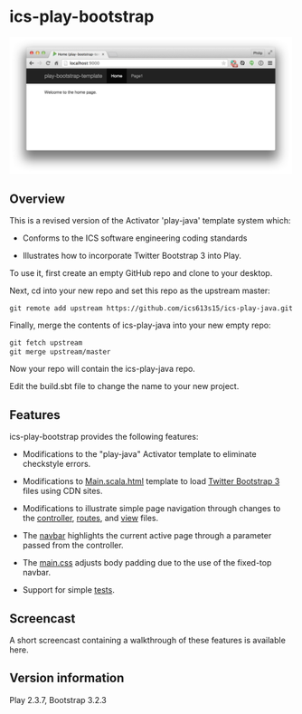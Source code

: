 # ics-play-bootstrap

<img src="ics-play-bootstrap-home.png" width="500px"/>

## Overview

This is a revised version of the Activator 'play-java' template system which:

  * Conforms to the ICS software engineering coding standards

  * Illustrates how to incorporate Twitter Bootstrap 3 into Play.

To use it, first create an empty GitHub repo and clone to your desktop.

Next, cd into your new repo and set this repo as the upstream master:

    git remote add upstream https://github.com/ics613s15/ics-play-java.git

Finally, merge the contents of ics-play-java into your new empty repo:

    git fetch upstream
    git merge upstream/master

Now your repo will contain the ics-play-java repo.

Edit the build.sbt file to change the name to your new project.

## Features

ics-play-bootstrap provides the following features:

  * Modifications to the "play-java" Activator template to eliminate checkstyle errors.

  * Modifications to [Main.scala.html]() template to load [Twitter Bootstrap 3](http://getbootstrap.com/) files using CDN sites.

  * Modifications to illustrate simple page navigation through changes to the [controller](), [routes](), and [view]() files.

  * The [navbar]() highlights the current active page through a parameter passed from the controller.

  * The [main.css]() adjusts body padding due to the use of the fixed-top navbar.

  * Support for simple [tests]().

## Screencast

A short screencast containing a walkthrough of these features is available here.

## Version information

Play 2.3.7, Bootstrap 3.2.3


